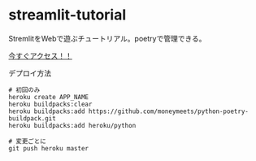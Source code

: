 # streamlit-tutorial

StremlitをWebで遊ぶチュートリアル。poetryで管理できる。

[今すぐアクセス！！](https://stormy-temple-75644.herokuapp.com)


デプロイ方法
```
# 初回のみ
heroku create APP_NAME
heroku buildpacks:clear
heroku buildpacks:add https://github.com/moneymeets/python-poetry-buildpack.git
heroku buildpacks:add heroku/python

# 変更ごとに
git push heroku master
```

